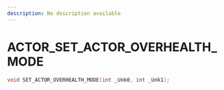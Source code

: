 ```yaml
---
description: No description available 
---
```


# ACTOR\_SET_ACTOR_OVERHEALTH_MODE

```cpp
void SET_ACTOR_OVERHEALTH_MODE(int _Unk0, int _Unk1);
```